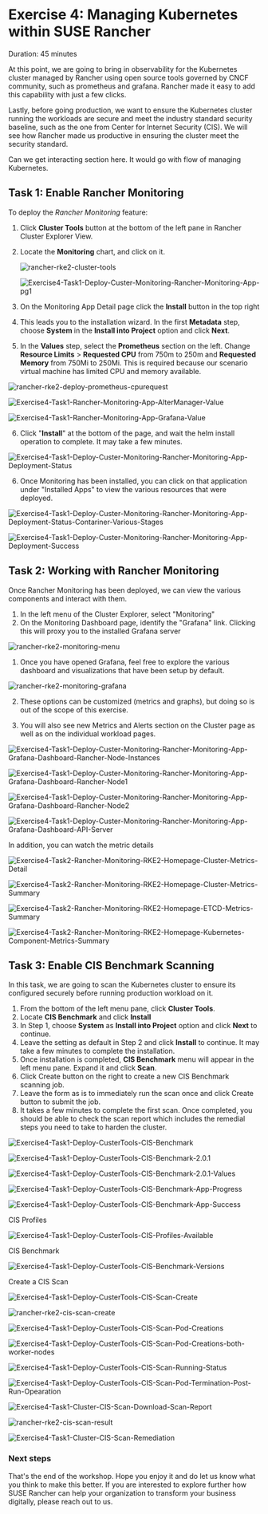 



# Exercise 4: Managing Kubernetes within SUSE Rancher 

Duration: 45 minutes

At this point, we are going to bring in observability for the Kubernetes cluster managed by Rancher using open source tools governed by CNCF community, such as prometheus and grafana. Rancher made it easy to add this capability with just a few clicks.

Lastly, before going production, we want to ensure the Kubernetes cluster running the workloads are secure and meet the industry standard security baseline, such as the one from Center for Internet Security (CIS). We will see how Rancher made us productive in ensuring the cluster meet the security standard. 

Can we get interacting section here. It would go with flow of managing Kubernetes.  

## Task 1: Enable Rancher Monitoring

To deploy the *Rancher Monitoring* feature:

1. Click **Cluster Tools** button at the bottom of the left pane in Rancher Cluster Explorer View.

2. Locate the **Monitoring** chart, and click on it.

   ![rancher-rke2-cluster-tools](./images/rancher-rke2-cluster-tools.png)

   ![Exercise4-Task1-Deploy-Custer-Monitoring-Rancher-Monitoring-App-pg1](images/Exercise4-Task1-Deploy-Custer-Monitoring-Rancher-Monitoring-App-pg1.png)

   

   

   

   

3. On the Monitoring App Detail page click the **Install** button in the top right

4. This leads you to the installation wizard. In the first **Metadata** step, choose **System** in the **Install into Project** option and click **Next**.

5. In the **Values** step, select the **Prometheus** section on the left. Change **Resource Limits** > **Requested CPU** from 750m to 250m and **Requested Memory** from 750Mi to 250Mi. This is required because our scenario virtual machine has limited CPU and memory available.

![rancher-rke2-deploy-prometheus-cpurequest](./images/rancher-rke2-deploy-prometheus-cpurequest.png)

![Exercise4-Task1-Rancher-Monitoring-App-AlterManager-Value](images/Exercise4-Task1-Rancher-Monitoring-App-AlterManager-Value.png)



![Exercise4-Task1-Rancher-Monitoring-App-Grafana-Value](images/Exercise4-Task1-Rancher-Monitoring-App-Grafana-Value.png)

6. Click "**Install**" at the bottom of the page, and wait the helm install operation to complete. It may take a few minutes.

![Exercise4-Task1-Deploy-Custer-Monitoring-Rancher-Monitoring-App-Deployment-Status](images/Exercise4-Task1-Deploy-Custer-Monitoring-Rancher-Monitoring-App-Deployment-Status.png)

6. Once Monitoring has been installed, you can click on that application under "Installed Apps" to view the various resources that were deployed.

![Exercise4-Task1-Deploy-Custer-Monitoring-Rancher-Monitoring-App-Deployment-Status-Contariner-Various-Stages](images/Exercise4-Task1-Deploy-Custer-Monitoring-Rancher-Monitoring-App-Deployment-Status-Contariner-Various-Stages.png)

![Exercise4-Task1-Deploy-Custer-Monitoring-Rancher-Monitoring-App-Deployment-Success](images/Exercise4-Task1-Deploy-Custer-Monitoring-Rancher-Monitoring-App-Deployment-Success.png)

## Task 2: Working with Rancher Monitoring

Once Rancher Monitoring has been deployed, we can view the various components and interact with them.

1. In the left menu of the Cluster Explorer, select "Monitoring"
2. On the Monitoring Dashboard page, identify the "Grafana" link. Clicking this will proxy you to the installed Grafana server

![rancher-rke2-monitoring-menu](./images/rancher-rke2-monitoring-menu.png)

1. Once you have opened Grafana, feel free to explore the various dashboard and visualizations that have been setup by default.

![rancher-rke2-monitoring-grafana](./images/rancher-rke2-monitoring-grafana.png)

2. These options can be customized (metrics and graphs), but doing so is out of the scope of this exercise.

3. You will also see new Metrics and Alerts section on the Cluster page as well as on the individual workload pages.

![Exercise4-Task1-Deploy-Custer-Monitoring-Rancher-Monitoring-App-Grafana-Dashboard-Rancher-Node-Instances](images/Exercise4-Task1-Deploy-Custer-Monitoring-Rancher-Monitoring-App-Grafana-Dashboard-Rancher-Node-Instances.png)

![Exercise4-Task1-Deploy-Custer-Monitoring-Rancher-Monitoring-App-Grafana-Dashboard-Rancher-Node1](images/Exercise4-Task1-Deploy-Custer-Monitoring-Rancher-Monitoring-App-Grafana-Dashboard-Rancher-Node1.png)

![Exercise4-Task1-Deploy-Custer-Monitoring-Rancher-Monitoring-App-Grafana-Dashboard-Rancher-Node2](images/Exercise4-Task1-Deploy-Custer-Monitoring-Rancher-Monitoring-App-Grafana-Dashboard-Rancher-Node2.png)

![Exercise4-Task1-Deploy-Custer-Monitoring-Rancher-Monitoring-App-Grafana-Dashboard-API-Server](images/Exercise4-Task1-Deploy-Custer-Monitoring-Rancher-Monitoring-App-Grafana-Dashboard-API-Server.png)

In addition, you can watch the metric details

![Exercise4-Task2-Rancher-Monitoring-RKE2-Homepage-Cluster-Metrics-Detail](images/Exercise4-Task2-Rancher-Monitoring-RKE2-Homepage-Cluster-Metrics-Detail.png)

![Exercise4-Task2-Rancher-Monitoring-RKE2-Homepage-Cluster-Metrics-Summary](images/Exercise4-Task2-Rancher-Monitoring-RKE2-Homepage-Cluster-Metrics-Summary.png)

![Exercise4-Task2-Rancher-Monitoring-RKE2-Homepage-ETCD-Metrics-Summary](images/Exercise4-Task2-Rancher-Monitoring-RKE2-Homepage-ETCD-Metrics-Summary.png)



![Exercise4-Task2-Rancher-Monitoring-RKE2-Homepage-Kubernetes-Component-Metrics-Summary](images/Exercise4-Task2-Rancher-Monitoring-RKE2-Homepage-Kubernetes-Component-Metrics-Summary.png)

## Task 3: Enable CIS Benchmark Scanning

In this task, we are going to scan the Kubernetes cluster to ensure its configured securely before running production workload on it.

1. From the bottom of the left menu pane, click **Cluster Tools**.
2. Locate **CIS Benchmark** and click **Install**
3. In Step 1, choose **System** as **Install into Project** option and click **Next** to continue.
4. Leave the setting as default in Step 2 and click **Install** to continue. It may take a few minutes to complete the installation.
5. Once installation is completed, **CIS Benchmark** menu will appear in the left menu pane. Expand it and click **Scan**.
6. Click Create button on the right to create a new CIS Benchmark scanning job. 
7. Leave the form as is to immediately run the scan once and click Create button to submit the job.
8. It takes a few minutes to complete the first scan. Once completed, you should be able to check the scan report which includes the remedial steps you need to take to harden the cluster.

![Exercise4-Task1-Deploy-CusterTools-CIS-Benchmark](images/Exercise4-Task1-Deploy-CusterTools-CIS-Benchmark.png)

![Exercise4-Task1-Deploy-CusterTools-CIS-Benchmark-2.0.1](images/Exercise4-Task1-Deploy-CusterTools-CIS-Benchmark-2.0.1.png)

![Exercise4-Task1-Deploy-CusterTools-CIS-Benchmark-2.0.1-Values](images/Exercise4-Task1-Deploy-CusterTools-CIS-Benchmark-2.0.1-Values.png)

![Exercise4-Task1-Deploy-CusterTools-CIS-Benchmark-App-Progress](images/Exercise4-Task1-Deploy-CusterTools-CIS-Benchmark-App-Progress.png)

![Exercise4-Task1-Deploy-CusterTools-CIS-Benchmark-App-Success](images/Exercise4-Task1-Deploy-CusterTools-CIS-Benchmark-App-Success.png)

CIS Profiles

![Exercise4-Task1-Deploy-CusterTools-CIS-Profiles-Available](images/Exercise4-Task1-Deploy-CusterTools-CIS-Profiles-Available.png)

CIS Benchmark

![Exercise4-Task1-Deploy-CusterTools-CIS-Benchmark-Versions](images/Exercise4-Task1-Deploy-CusterTools-CIS-Benchmark-Versions.png)

Create a CIS Scan

![Exercise4-Task1-Deploy-CusterTools-CIS-Scan-Create](images/Exercise4-Task1-Deploy-CusterTools-CIS-Scan-Create.png)

![rancher-rke2-cis-scan-create](./images/rancher-rke2-cis-scan-create.png)

![Exercise4-Task1-Deploy-CusterTools-CIS-Scan-Pod-Creations](images/Exercise4-Task1-Deploy-CusterTools-CIS-Scan-Pod-Creations.png)

![Exercise4-Task1-Deploy-CusterTools-CIS-Scan-Pod-Creations-both-worker-nodes](images/Exercise4-Task1-Deploy-CusterTools-CIS-Scan-Pod-Creations-both-worker-nodes.png)

![Exercise4-Task1-Deploy-CusterTools-CIS-Scan-Running-Status](images/Exercise4-Task1-Deploy-CusterTools-CIS-Scan-Running-Status.png)

![Exercise4-Task1-Deploy-CusterTools-CIS-Scan-Pod-Termination-Post-Run-Opearation](images/Exercise4-Task1-Deploy-CusterTools-CIS-Scan-Pod-Termination-Post-Run-Opearation.png)

![Exercise4-Task1-Cluster-CIS-Scan-Download-Scan-Report](images/Exercise4-Task1-Cluster-CIS-Scan-Download-Scan-Report.png)

![rancher-rke2-cis-scan-result](./images/rancher-rke2-cis-scan-result.png)

![Exercise4-Task1-Cluster-CIS-Scan-Remediation](images/Exercise4-Task1-Cluster-CIS-Scan-Remediation.png)

### Next steps

That's the end of the workshop. Hope you enjoy it and do let us know what you think to make this better. If you are interested to explore further how SUSE Rancher can help your organization to transform your business digitally, please reach out to us.









